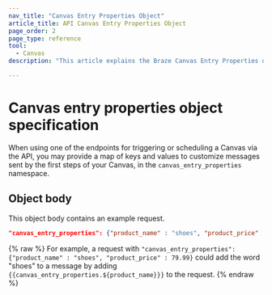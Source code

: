 ```yaml
---
nav_title: "Canvas Entry Properties Object"
article_title: API Canvas Entry Properties Object
page_order: 2
page_type: reference
tool:
  - Canvas
description: "This article explains the Braze Canvas Entry Properties object."

---
```


# Canvas entry properties object specification

When using one of the endpoints for triggering or scheduling a Canvas via the API, you may provide a map of keys and values to customize messages sent by the first steps of your Canvas, in the `canvas_entry_properties` namespace.

## Object body

This object body contains an example request.

```json
"canvas_entry_properties": {"product_name" : "shoes", "product_price" : 79.99}
```
{% raw %}
For example, a request with `"canvas_entry_properties": {"product_name" : "shoes", "product_price" : 79.99}` could add the word "shoes" to a message by adding ```{{canvas_entry_properties.${product_name}}}``` to the request.
{% endraw %}
